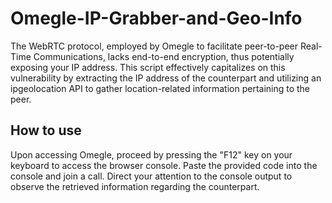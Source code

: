 # Omegle-IP-Grabber-and-Geo-Info

The WebRTC protocol, employed by Omegle to facilitate peer-to-peer Real-Time Communications, lacks end-to-end encryption, thus potentially exposing your IP address. This script effectively capitalizes
on this vulnerability by extracting the IP address of the counterpart and utilizing an ipgeolocation API to gather location-related information pertaining to the peer.

## How to use

Upon accessing Omegle, proceed by pressing the "F12" key on your keyboard to access the browser console. Paste the provided code into the console and join a call. Direct your attention to the
console output to observe the retrieved information regarding the counterpart.
